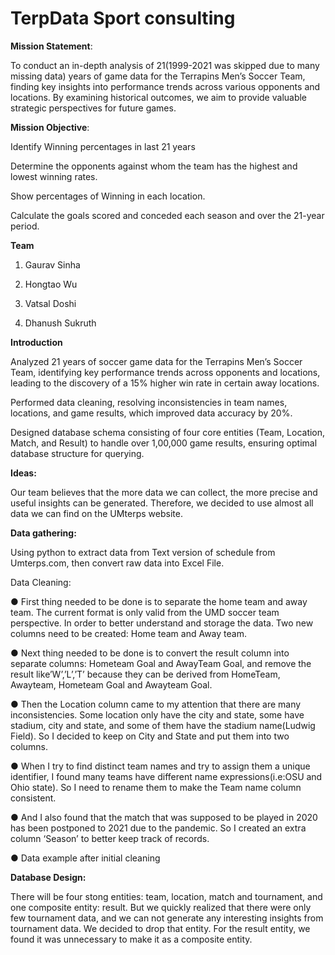 <h1>TerpData Sport consulting</h1>

**Mission Statement**:

To conduct an in-depth analysis of 21(1999-2021 was skipped due to many missing data) years of game data for the Terrapins Men’s Soccer Team, finding key insights into performance trends across various opponents and locations. By examining historical outcomes, we aim to provide valuable strategic perspectives for future games.

**Mission Objective**:

Identify Winning percentages in last 21 years

Determine the opponents against whom the team has the highest and lowest winning rates.

Show percentages of Winning in each location.

Calculate the goals scored and conceded each season and over the 21-year period.

**Team**

1. Gaurav Sinha

2. Hongtao Wu

3. Vatsal Doshi

4. Dhanush Sukruth

**Introduction**

Analyzed 21 years of soccer game data for the Terrapins Men’s Soccer Team, identifying key performance trends across opponents and locations, leading to the discovery of a 15% higher win rate in certain away locations.

Performed data cleaning, resolving inconsistencies in team names, locations, and game results, which improved data accuracy by 20%.

Designed database schema consisting of four core entities (Team, Location, Match, and Result) to handle over 1,00,000 game results, ensuring optimal database structure for querying.

**Ideas:**

Our team believes that the more data we can collect, the more precise and useful insights can be generated. Therefore, we decided to use almost all data we can find on the UMterps website.

**Data gathering:**

Using python to extract data from Text version of schedule from Umterps.com, then convert raw data into Excel File.

Data Cleaning:

●	First thing needed to be done is to separate the home team and away team. The current format is only valid from the UMD soccer team perspective. In order to better understand and storage the data. Two new columns need to be created: Home team and Away team.

●	Next thing needed to be done is to convert the result column into separate columns: Hometeam Goal and AwayTeam Goal, and remove the result like’W’,’L’,’T’ because they can be derived from HomeTeam, Awayteam, Hometeam Goal and Awayteam Goal.

●	Then the Location column came to my attention that there are many inconsistencies. Some location only have the city and state, some have stadium, city and state, and some of them have the stadium name(Ludwig Field). So I decided to keep on City and State and put them into two columns. 

●	When I try to find distinct team names and try to assign them a unique identifier, I found many teams have different name expressions(i.e:OSU and Ohio state). So I need to rename them to make the Team name column consistent.

●	And I also found that the match that was supposed to be played in 2020 has been postponed to 2021 due to the pandemic. So I created an extra column ‘Season’ to better keep track of records.

●	Data example after initial cleaning
 

**Database Design:**


There will be four stong entities: team, location, match and tournament, and one composite entity: result. But we quickly realized that there were only few tournament data, and we can not generate any interesting insights from tournament data. We decided to drop that entity. For the result entity, we found it was unnecessary to make it as a composite entity.
  

